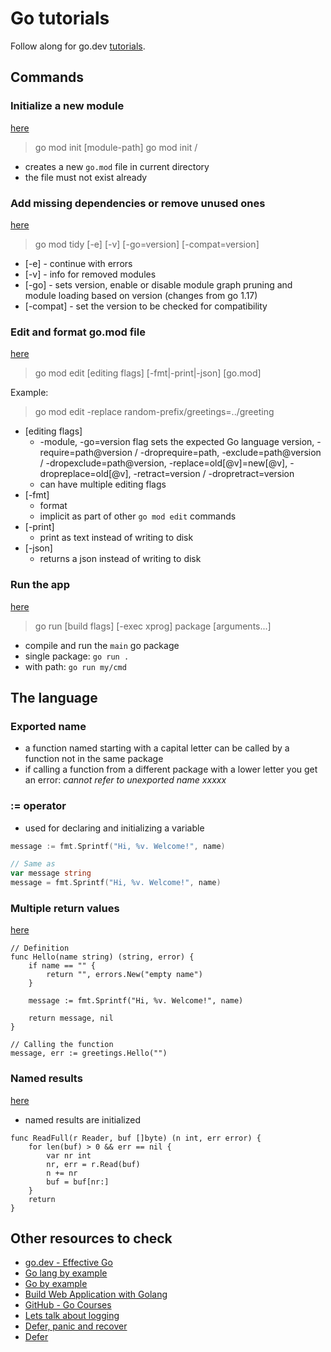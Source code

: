 # Go tutorials

Follow along for go.dev [tutorials](https://go.dev/doc/tutorial/).

## Commands

### Initialize a new module

[here](https://go.dev/ref/mod#go-mod-init)

> go mod init [module-path]
> go mod init <prefix>/<descriptive-text>

- creates a new `go.mod` file in current directory
- the file must not exist already

### Add missing dependencies or remove unused ones

[here](https://go.dev/ref/mod#go-mod-tidy)

> go mod tidy [-e] [-v] [-go=version] [-compat=version]

- [-e] - continue with errors
- [-v] - info for removed modules
- [-go] - sets version, enable or disable module graph pruning and module loading based on version
  (changes from go 1.17)
- [-compat] - set the version to be checked for compatibility

### Edit and format go.mod file

[here](https://go.dev/ref/mod#go-mod-edit)

> go mod edit [editing flags] [-fmt|-print|-json] [go.mod]

Example:
> go mod edit -replace random-prefix/greetings=../greeting

- [editing flags]
  - -module, -go=version flag sets the expected Go language version, -require=path@version / -droprequire=path, 
  -exclude=path@version / -dropexclude=path@version, -replace=old[@v]=new[@v], -dropreplace=old[@v], -retract=version / -dropretract=version
  - can have multiple editing flags
- [-fmt]
  - format
  - implicit as part of other `go mod edit` commands
- [-print]
  - print as text instead of writing to disk
- [-json]
  - returns a json instead of writing to disk
  
### Run the app

[here](https://pkg.go.dev/cmd/go#hdr-Compile_and_run_Go_program)

> go run [build flags] [-exec xprog] package [arguments...]

- compile and run the `main` go package
- single package: `go run .`
- with path: `go run my/cmd`

## The language

### Exported name

- a function named starting with a capital letter can be called by a function not in the same package
- if calling a function from a different package with a lower letter you get an error: _cannot refer to unexported name xxxxx_

### := operator

- used for declaring and initializing a variable

```go
message := fmt.Sprintf("Hi, %v. Welcome!", name)

// Same as
var message string
message = fmt.Sprintf("Hi, %v. Welcome!", name)
```

### Multiple return values

[here](https://go.dev/doc/effective_go#multiple-returns)

```
// Definition
func Hello(name string) (string, error) {
	if name == "" {
		return "", errors.New("empty name")
	}

	message := fmt.Sprintf("Hi, %v. Welcome!", name)

	return message, nil
}

// Calling the function
message, err := greetings.Hello("")
```

### Named results

[here](https://go.dev/doc/effective_go#named-results)

- named results are initialized

```
func ReadFull(r Reader, buf []byte) (n int, err error) {
    for len(buf) > 0 && err == nil {
        var nr int
        nr, err = r.Read(buf)
        n += nr
        buf = buf[nr:]
    }
    return
}
```

## Other resources to check
- [go.dev - Effective Go](https://go.dev/doc/effective_go)
- [Go lang by example](https://golangbyexample.com/golang-comprehensive-tutorial/)
- [Go by example](https://gobyexample.com/)
- [Build Web Application with Golang](https://astaxie.gitbooks.io/build-web-application-with-golang/content/en/index.html)
- [GitHub - Go Courses](https://github.com/golang/go/wiki/Courses)
- [Lets talk about logging](https://dave.cheney.net/2015/11/05/lets-talk-about-logging)
- [Defer, panic and recover](https://go.dev/blog/defer-panic-and-recover)
- [Defer](https://go.dev/doc/effective_go#defer)
